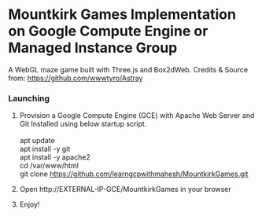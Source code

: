 # Mountkirk Games Implementation on Google Compute Engine or Managed Instance Group

A WebGL maze game built with Three.js and Box2dWeb. 
Credits & Source from: https://github.com/wwwtyro/Astray

### Launching

1. Provision a Google Compute Engine (GCE) with Apache Web Server and Git Installed using below startup script. <br/><br/>
apt update <br/>
apt install -y git <br/>
apt install -y apache2 <br/>
cd /var/www/html <br/>
git clone https://github.com/learngcpwithmahesh/MountkirkGames.git <br/>

2. Open http://EXTERNAL-IP-GCE/MountkirkGames in your browser
3. Enjoy!
